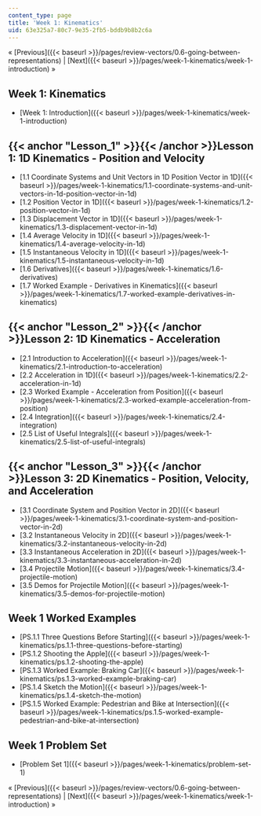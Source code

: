 ```yaml
---
content_type: page
title: 'Week 1: Kinematics'
uid: 63e325a7-80c7-9e35-2fb5-bddb9b8b2c6a
---
```


« [Previous]({{< baseurl >}}/pages/review-vectors/0.6-going-between-representations) | [Next]({{< baseurl >}}/pages/week-1-kinematics/week-1-introduction) »

Week 1: Kinematics
------------------

*   [Week 1: Introduction]({{< baseurl >}}/pages/week-1-kinematics/week-1-introduction)

{{< anchor "Lesson_1" >}}{{< /anchor >}}Lesson 1: 1D Kinematics - Position and Velocity
---------------------------------------------------------------------------------------

*   [1.1 Coordinate Systems and Unit Vectors in 1D Position Vector in 1D]({{< baseurl >}}/pages/week-1-kinematics/1.1-coordinate-systems-and-unit-vectors-in-1d-position-vector-in-1d)
*   [1.2 Position Vector in 1D]({{< baseurl >}}/pages/week-1-kinematics/1.2-position-vector-in-1d)
*   [1.3 Displacement Vector in 1D]({{< baseurl >}}/pages/week-1-kinematics/1.3-displacement-vector-in-1d)
*   [1.4 Average Velocity in 1D]({{< baseurl >}}/pages/week-1-kinematics/1.4-average-velocity-in-1d)
*   [1.5 Instantaneous Velocity in 1D]({{< baseurl >}}/pages/week-1-kinematics/1.5-instantaneous-velocity-in-1d)
*   [1.6 Derivatives]({{< baseurl >}}/pages/week-1-kinematics/1.6-derivatives)
*   [1.7 Worked Example - Derivatives in Kinematics]({{< baseurl >}}/pages/week-1-kinematics/1.7-worked-example-derivatives-in-kinematics)

{{< anchor "Lesson_2" >}}{{< /anchor >}}Lesson 2: 1D Kinematics - Acceleration
------------------------------------------------------------------------------

*   [2.1 Introduction to Acceleration]({{< baseurl >}}/pages/week-1-kinematics/2.1-introduction-to-acceleration)
*   [2.2 Acceleration in 1D]({{< baseurl >}}/pages/week-1-kinematics/2.2-acceleration-in-1d)
*   [2.3 Worked Example - Acceleration from Position]({{< baseurl >}}/pages/week-1-kinematics/2.3-worked-example-acceleration-from-position)
*   [2.4 Integration]({{< baseurl >}}/pages/week-1-kinematics/2.4-integration)
*   [2.5 List of Useful Integrals]({{< baseurl >}}/pages/week-1-kinematics/2.5-list-of-useful-integrals)

{{< anchor "Lesson_3" >}}{{< /anchor >}}Lesson 3: 2D Kinematics - Position, Velocity, and Acceleration
------------------------------------------------------------------------------------------------------

*   [3.1 Coordinate System and Position Vector in 2D]({{< baseurl >}}/pages/week-1-kinematics/3.1-coordinate-system-and-position-vector-in-2d)
*   [3.2 Instantaneous Velocity in 2D]({{< baseurl >}}/pages/week-1-kinematics/3.2-instantaneous-velocity-in-2d)
*   [3.3 Instantaneous Acceleration in 2D]({{< baseurl >}}/pages/week-1-kinematics/3.3-instantaneous-acceleration-in-2d)
*   [3.4 Projectile Motion]({{< baseurl >}}/pages/week-1-kinematics/3.4-projectile-motion)
*   [3.5 Demos for Projectile Motion]({{< baseurl >}}/pages/week-1-kinematics/3.5-demos-for-projectile-motion)

Week 1 Worked Examples
----------------------

*   [PS.1.1 Three Questions Before Starting]({{< baseurl >}}/pages/week-1-kinematics/ps.1.1-three-questions-before-starting)
*   [PS.1.2 Shooting the Apple]({{< baseurl >}}/pages/week-1-kinematics/ps.1.2-shooting-the-apple)
*   [PS.1.3 Worked Example: Braking Car]({{< baseurl >}}/pages/week-1-kinematics/ps.1.3-worked-example-braking-car)
*   [PS.1.4 Sketch the Motion]({{< baseurl >}}/pages/week-1-kinematics/ps.1.4-sketch-the-motion)
*   [PS.1.5 Worked Example: Pedestrian and Bike at Intersection]({{< baseurl >}}/pages/week-1-kinematics/ps.1.5-worked-example-pedestrian-and-bike-at-intersection) 

Week 1 Problem Set
------------------

*   [Problem Set 1]({{< baseurl >}}/pages/week-1-kinematics/problem-set-1)

« [Previous]({{< baseurl >}}/pages/review-vectors/0.6-going-between-representations) | [Next]({{< baseurl >}}/pages/week-1-kinematics/week-1-introduction) »